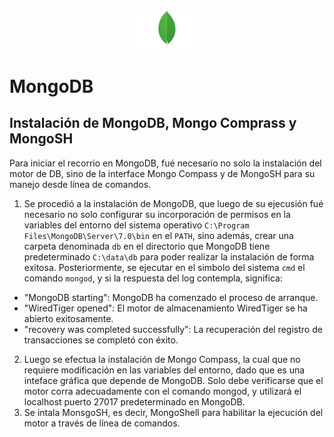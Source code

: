 <div align="center">
    <img alt="Logo MongoDB" width="100" src="https://github.com/JessBasile/MongoDB/raw/main/imagenes/logo_mongodb.jpg">
</div>

# MongoDB

## Instalación de MongoDB, Mongo Comprass y MongoSH
Para iniciar el recorrio en MongoDB, fué necesario no solo la instalación del motor de DB, sino de la interface Mongo Compass y de MongoSH para su manejo desde línea de comandos.
1. Se procedió a la instalación de MongoDB, que luego de su ejecusión fué necesario no solo configurar su incorporación de permisos en la variables del entorno del sistema operativo `C:\Program Files\MongoDB\Server\7.0\bin` en el `PATH`, sino además, crear una carpeta denominada `db` en el directorio que MongoDB tiene predeterminado `C:\data\db` para poder realizar la instalación de forma exitosa. Posteriormente, se ejecutar en el simbolo del sistema `cmd` el comando `mongod`, y si la respuesta del log contempla, significa:
+ "MongoDB starting": MongoDB ha comenzado el proceso de arranque.
+ "WiredTiger opened": El motor de almacenamiento WiredTiger se ha abierto exitosamente.
+ "recovery was completed successfully": La recuperación del registro de transacciones se completó con éxito.
2. Luego se efectua la instalación de Mongo Compass, la cual que no requiere modificación en las variables del entorno, dado que es una inteface gráfica que depende de MongoDB. Solo debe verificarse que el motor corra adecuadamente con el comando mongod, y utilizará el localhost puerto 27017 predeterminado en MongoDB.
3. Se intala MonsgoSH, es decir, MongoShell para habilitar la ejecución del motor a través de línea de comandos. 
 
